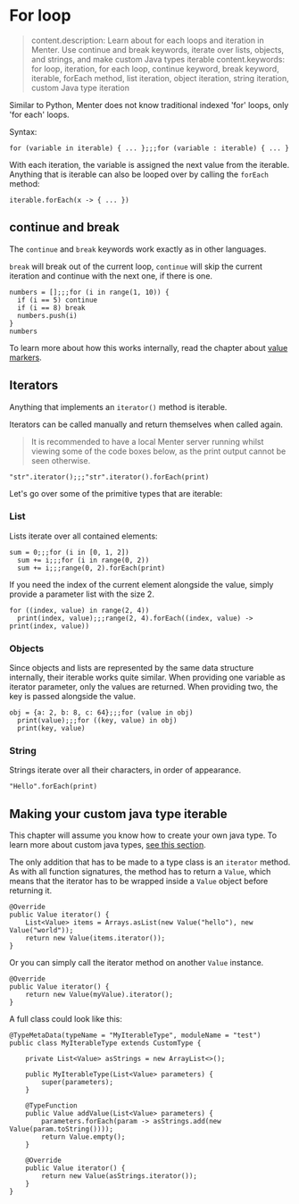 # For loop

> content.description: Learn about for each loops and iteration in Menter. Use continue and break keywords, iterate over
> lists, objects, and strings, and make custom Java types iterable
> content.keywords: for loop, iteration, for each loop, continue keyword, break keyword, iterable, forEach method, list
> iteration, object iteration, string iteration, custom Java type iteration

Similar to Python, Menter does not know traditional indexed 'for' loops, only 'for each' loops.

Syntax:

```static
for (variable in iterable) { ... };;;for (variable : iterable) { ... }
```

With each iteration, the variable is assigned the next value from the iterable. Anything that is iterable can also be
looped over by calling the `forEach` method:

```static
iterable.forEach(x -> { ... })
```

## continue and break

The `continue` and `break` keywords work exactly as in other languages.

`break` will break out of the current loop, `continue` will skip the current iteration and continue with the next one,
if there is one.

```result=[];;;[1, 2, 3, 4, 6, 7]
numbers = [];;;for (i in range(1, 10)) {
  if (i == 5) continue
  if (i == 8) break
  numbers.push(i)
}
numbers
```

To learn more about how this works internally, read the chapter about [value markers](Java_value_markers.html).

## Iterators

Anything that implements an `iterator()` method is iterable.

Iterators can be called manually and return themselves when called again.

> It is recommended to have a local Menter server running whilst viewing some of the code boxes below, as the print
> output cannot be seen otherwise.

```result=<<iterator>>
"str".iterator();;;"str".iterator().forEach(print)
```

Let's go over some of the primitive types that are iterable:

### List

Lists iterate over all contained elements:

```result=0;;;3;;;6
sum = 0;;;for (i in [0, 1, 2])
  sum += i;;;for (i in range(0, 2))
  sum += i;;;range(0, 2).forEach(print)
```

If you need the index of the current element alongside the value, simply provide a parameter list with the size 2.

```result=null
for ((index, value) in range(2, 4))
  print(index, value);;;range(2, 4).forEach((index, value) -> print(index, value))
```

### Objects

Since objects and lists are represented by the same data structure internally, their iterable works quite similar. When
providing one variable as iterator parameter, only the values are returned. When providing two, the key is passed
alongside the value.

```result={a: 2, b: 8, c: 64};;;null;;;null
obj = {a: 2, b: 8, c: 64};;;for (value in obj)
  print(value);;;for ((key, value) in obj)
  print(key, value)
```

### String

Strings iterate over all their characters, in order of appearance.

```result=null
"Hello".forEach(print)
```

## Making your custom java type iterable

This chapter will assume you know how to create your own java type.
To learn more about custom java types, [see this section](Java_custom_java_types.html).

The only addition that has to be made to a type class is an `iterator` method. As with all function signatures, the
method has to return a `Value`, which means that the iterator has to be wrapped inside a `Value` object before returning
it.

```static---lang=java
@Override
public Value iterator() {
    List<Value> items = Arrays.asList(new Value("hello"), new Value("world"));
    return new Value(items.iterator());
}
```

Or you can simply call the iterator method on another `Value` instance.

```static---lang=java
@Override
public Value iterator() {
    return new Value(myValue).iterator();
}
```

A full class could look like this:

```static---lang=java
@TypeMetaData(typeName = "MyIterableType", moduleName = "test")
public class MyIterableType extends CustomType {

    private List<Value> asStrings = new ArrayList<>();

    public MyIterableType(List<Value> parameters) {
        super(parameters);
    }

    @TypeFunction
    public Value addValue(List<Value> parameters) {
        parameters.forEach(param -> asStrings.add(new Value(param.toString())));
        return Value.empty();
    }

    @Override
    public Value iterator() {
        return new Value(asStrings.iterator());
    }
}
```

